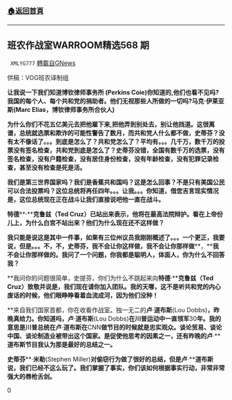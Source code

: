 ###  [:house:返回首頁](https://github.com/ourhimalayas/txt)
---

## 班农作战室WARROOM精选568 期
` XMLYG777` [轉載自GNews](https://gnews.org/zh-hans/632674/)

供稿：VOG班农译制组

**让我说一下我们知道博钦律师事务所 (Perkins Coie)你知道的,他们也看不见吗?我国的每个人、每个共和党的捐助者。他们无视那些人所做的一切吗?马克·伊莱亚斯(Marc Elias，博钦律师事务所合伙人)**

**为什么你们不花五亿美元去把他雇下来,把他弄到别处去，别让他挡道。这很离谱，总统就选票和欺诈的可能性警告了数月，而共和党人什么都不做，史蒂芬？没有太不像话了。。。到底是怎么了？共和党怎么了？平均有。。。几千万，数千万的投票没有签名检查，共和党到底是怎么了？史蒂芬没错，全国有数千万的选票，没有签名检查，没有户籍检查，没有居住身份检查，没有年龄检查，没有犯罪记录检查，甚至没有检查是死是活。**

**我们是第三世界国家吗？我们是香蕉共和国吗？这是怎么回事？不是只有美国公民可以合法投票吗？这位总统将再任四年。。。让我。。。你知道，借您吉言现实情况是，这位总统现在正在战斗让我们直接说吧他一直在战斗。**

**特德****·****克鲁兹（****Ted Cruz****）已站出来表示，他将在最高法院辩护。看在上帝份儿上，为什么白宫不站出来？他们为什么现在还不这样做？**

**我只能是说这是其中一件事，如果有三位州议员我刚刚概述了。。。一个更正，我要说，但是。。。不，不，史蒂芬，我不会让你这样做，我不会让你那样做****，****我不会让你那样做的。我问了一个问题，你我都是聪明人，体面人，你为什么不回答我？**

**我问你的问题很简单，史提芬，你们为什么不跳起来向****特德****·****克鲁兹（****Ted Cruz****）致敬并说是，我们现在请你加入团队。我的天哪，这不是听共和党的内心废话的时候，他们眼睁睁看着血流成河，因为他们没种！**

**来自我们国家首都，你在收看作战室。独一无二的****卢****·****道布斯****(Lou Dobbs)****，昨晚真给力。你知道吗，卢****·****道布斯****(Lou Dobbs)****在川普运动中一直领军****30****年。我的意思是川普总统在卢****·****道布斯在****CNN****做节目的时候就是忠实观众。谈论贸易、谈论中国、谈论制造业被带出这个国家。是促使他思考的因素之一，还有昨晚的卢****·****道布斯节目我认为那是最好的总结之一。**

**史蒂芬****·****米勒****(Stephen Miller)****对偷窃行为做了很好的总结，但是卢****·****道布斯说，我们已经不这么玩了。我们掌握了事实，你们该如何根据事实行动，非常非常强大的唇枪舌剑。**

0
